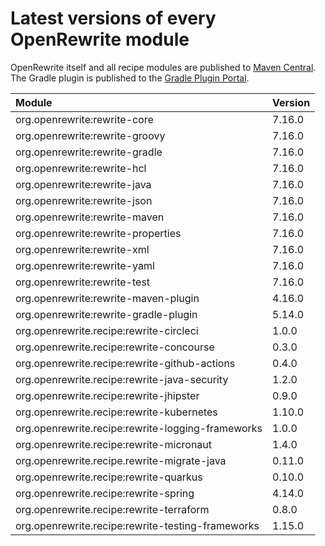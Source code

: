 # Latest versions of every OpenRewrite module

OpenRewrite itself and all recipe modules are published to [Maven Central](https://search.maven.org/search?q=org.openrewrite).
The Gradle plugin is published to the [Gradle Plugin Portal](https://plugins.gradle.org/plugin/org.openrewrite.rewrite).

| Module | Version |
| :--- | :--- |
| org.openrewrite:rewrite-core | 7.16.0 |
| org.openrewrite:rewrite-groovy | 7.16.0 |
| org.openrewrite:rewrite-gradle | 7.16.0 |
| org.openrewrite:rewrite-hcl | 7.16.0 |
| org.openrewrite:rewrite-java | 7.16.0 |
| org.openrewrite:rewrite-json | 7.16.0 |
| org.openrewrite:rewrite-maven | 7.16.0 |
| org.openrewrite:rewrite-properties | 7.16.0 |
| org.openrewrite:rewrite-xml | 7.16.0 |
| org.openrewrite:rewrite-yaml | 7.16.0 |
| org.openrewrite:rewrite-test | 7.16.0 |
| org.openrewrite:rewrite-maven-plugin | 4.16.0 |
| org.openrewrite:rewrite-gradle-plugin | 5.14.0 |
| org.openrewrite.recipe:rewrite-circleci | 1.0.0 |
| org.openrewrite.recipe:rewrite-concourse | 0.3.0 |
| org.openrewrite.recipe:rewrite-github-actions | 0.4.0 |
| org.openrewrite.recipe:rewrite-java-security | 1.2.0 |
| org.openrewrite.recipe:rewrite-jhipster | 0.9.0 |
| org.openrewrite.recipe:rewrite-kubernetes | 1.10.0 |
| org.openrewrite.recipe:rewrite-logging-frameworks | 1.0.0 |
| org.openrewrite.recipe:rewrite-micronaut | 1.4.0 |
| org.openrewrite.recipe.rewrite-migrate-java | 0.11.0 |
| org.openrewrite.recipe:rewrite-quarkus | 0.10.0 |
| org.openrewrite.recipe:rewrite-spring | 4.14.0 |
| org.openrewrite.recipe:rewrite-terraform | 0.8.0 |
| org.openrewrite.recipe:rewrite-testing-frameworks | 1.15.0 |
